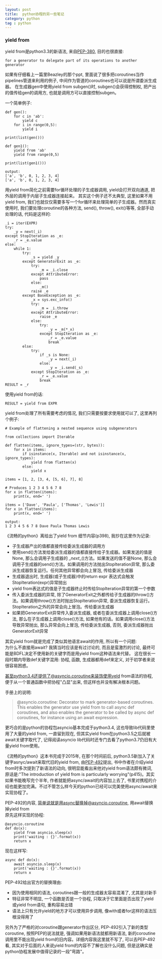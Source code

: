 ```yaml
---
layout: post
title:  python协程的另一些笔记
category: python
tag : python
--- 
```


### yield from

yield from是python3.3的新语法, 来自[PEP-380](https://www.python.org/dev/peps/pep-0380/), 目的也很直接:  

`for a generator to delegate part of its operations to another generator`

如果有仔细看上一篇里Beazley的那个ppt, 里面说了很多把coroutines当作pipelines管道来利用的例子, 中间作为管道的coroutines也可以说是所谓委派生成器。 在生成器gen中使用yield from subgen()时, subgen()会获得控制权, 把产出的值传给gen的调用方, 也就是调用方可以直接控制subgen。  

一个简单例子:  

```
def gen():
	for c in 'ab':
		yield c
	for i in range(0,5):
		yield i

print(list(gen()))

def gen1():
	yield from 'ab'
	yield from range(0,5)

print(list(gen1()))

output:
['a', 'b', 0, 1, 2, 3, 4]
['a', 'b', 0, 1, 2, 3, 4]

```
用yield from简化之前需要for循环处理的子生成器调用, yield会打开双向通道, 把外层的调用于内层子生成器连接起来。 其实这个例子还不太典型, 这里如果不用yield from, 我们也就仅仅需要多写一个for循环来处理简单的子生成器。然而真实使用时, 我们要处理coroutine的各种方法, send(), throw(), exit()等等, 全部手动处理的话, 代码是这样的:  

```
_i = iter(EXPR)
try:
    _y = next(_i)
except StopIteration as _e:
    _r = _e.value
else:
    while 1:
        try:
            _s = yield _y
        except GeneratorExit as _e:
            try:
                _m = _i.close
            except AttributeError:
                pass
            else:
                _m()
            raise _e
        except BaseException as _e:
            _x = sys.exc_info()
            try:
                _m = _i.throw
            except AttributeError:
                raise _e
            else:
                try:
                    _y = _m(*_x)
                except StopIteration as _e:
                    _r = _e.value
                    break
        else:
            try:
                if _s is None:
                    _y = next(_i)
                else:
                    _y = _i.send(_s)
            except StopIteration as _e:
                _r = _e.value
                break
RESULT = _r

```

使用yield from的话:  

```
RESULT = yield from EXPR

```

yield from处理了所有需要考虑的情况, 我们只需要按要求使用就可以了, 这里再列个例子:  

```
# Example of flattening a nested sequence using subgenerators

from collections import Iterable

def flatten(items, ignore_types=(str, bytes)):
    for x in items:
        if isinstance(x, Iterable) and not isinstance(x, ignore_types):
            yield from flatten(x)
        else:
            yield x

items = [1, 2, [3, 4, [5, 6], 7], 8]

# Produces 1 2 3 4 5 6 7 8
for x in flatten(items):
    print(x, end=' ')

items = ['Dave', 'Paula', ['Thomas', 'Lewis']]
for x in flatten(items):
    print(x, end=' ')
    
output:
1 2 3 4 5 6 7 8 Dave Paula Thomas Lewis

```

《流畅的python》离给出了yield from 细节内容(p398), 我抄在这里作为记录:  
* 子生成器产出的值都直接传给委派生成器的调用方  
* 使用send()方法发给委派生成器的值都直接传给子生成器。如果发送的值是None, 那么会调用子生成器的 \__next__()方法。如果发送的值不是None, 那么会调用子生成器的send()方法。如果调用的方法抛出StopIteration异常, 那么委派生成器恢复运行。任何其他异常都会向上冒泡, 传给委派生成器  
* 生成器退出时, 生成器(或子生成器)中的return expr 表达式会触发 StopIteration(expr)异常抛出  
* yield from表达式的值是子生成器终止时传给StopIteration异常的第一个参数  
* 传入委派生成器的异常, 除了GeneratorExit之外都传给子生成器的throw()方法。如果调用throw()方法时抛出StopIteration异常, 委派生成器恢复运行。StopIteration之外的异常会向上冒泡。传给委派生成器  
* 如果把GeneratorExit异常传入委派生成器, 或者在委派生成器上调用close()方法, 那么在子生成器上调用close()方法, 如果他有的话。如果调用close()方法导致异常抛出, 那么异常会向上冒泡, 传给委派生成器, 否则, 委派生成器抛出GeneratorExit异常  

其实yield from就是完成了类似其他语言await的作用, 所以有一个问题:  
为什么不直接用await? 我猜当时应该是有过讨论的, 而且是蛮激烈的讨论, 最终可能是BDFL决定不使用新的关键字而是用yield from这种语法来代替。 这在很长一段时期内导致def关键字混用: 协程, 函数, 生成器都用def来定义, 对于初学者来说很容易困惑。   

甚至python3.4还提供了@asyncio.coroutine来装饰使用yeld from语法的协程, 便于从一个普通函数中把协程"凸显"出来, 但这样也并没有解决根本问题。  

手册上的说明:  
>@asyncio.coroutine: Decorator to mark generator-based coroutines. This enables the generator use yield from to call async def coroutines, and also enables the generator to be called by async def coroutines, for instance using an await expression.

更巧合的是python的协程包asyncio基本完成于python3.4, 这也导致lib代码里使用了大量的yield from, 一直留到现在, 但其实yield from在python3.5之后就被await关键字取代了, 记得阅读asyncio lib代码时还专门去看了python3.7仍旧有大量yield from使用。  

《流畅的python》这本书完成于2015年, 在那个时间前后, python3.5新加入了关键字asnyc/await来取代旧的yield from, 由[PEP-492](https://www.python.org/dev/peps/pep-0492/#async-await)提出, 书中作者在介绍yield from时多次提到了新语法的动向, 很明显能看出来他对yield from语法颇有微词, 原话是:"The introduction of yield from is particularly worrying"(p415)。其实如果书能晚写完个半年, 作者就能把async/await的内容加上去了, 书里对携程的介绍也能更加完满。不过不管怎么样今天的python已经可以完美使用async/await来实现协程了。

PEP-492的内容, 简单说就是用async替换掉@asyncio.coroutine, 用await替换掉yield from  
原先这样实现的协程:  

```
@asyncio.coroutine
def do(x):
	yield from asyncio.sleep(x)
	print('waiting : {}'.format(x))
	return x 
```
现在这样写:  

```
async def do(x):
	await asyncio.sleep(x)
	print('waiting : {}'.format(x))
	return x
```

PEP-492给出官方的替换理由:  
* 因为使用相同的语法, coroutines跟一般的生成器太容易混淆了, 尤其是对新手 
* 特征非常不明显, 一个函数是否是一个协程, 只取决于它里面是否出现了yield或yield from语句, 重构容易出错    
* 语法上只有允许yield的地方才可以使用异步调用, 像with或者for这样的语法压根没得用了  

另外为了严格的对coroutine跟generator作出区分, PEP-492引入了新的类型coroutine, 按照PEP的说法就是, 强调如果用新语法就都用新语法, 新的coroutine调用里不能出现yield from的旧内容。详细内容我这里就不写了, 可以去PEP-492看, 其实对于后面的人来说yield from的内容不了解也没什么问题, 但是这确实是python协程发展中值得记录的一段"弯路"。  




